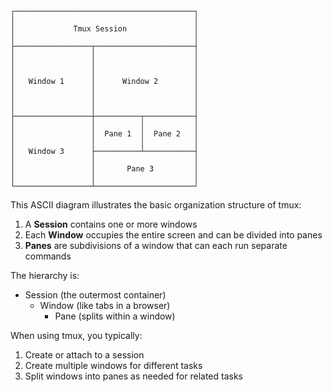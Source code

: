 ```
┌────────────────────────────────────────┐
│                                        │
│             Tmux Session               │
│                                        │
├─────────────────┬──────────────────────┤
│                 │                      │
│                 │                      │
│                 │                      │
│   Window 1      │      Window 2        │
│                 │                      │
│                 │                      │
│                 │                      │
├─────────────────┼──────────┬───────────┤
│                 │          │           │
│                 │  Pane 1  │  Pane 2   │
│                 │          │           │
│   Window 3      ├──────────┴───────────┤
│                 │                      │
│                 │       Pane 3         │
│                 │                      │
└─────────────────┴──────────────────────┘
```

This ASCII diagram illustrates the basic organization structure of tmux:

1. A **Session** contains one or more windows
2. Each **Window** occupies the entire screen and can be divided into panes
3. **Panes** are subdivisions of a window that can each run separate commands

The hierarchy is:
- Session (the outermost container)
  - Window (like tabs in a browser)
    - Pane (splits within a window)

When using tmux, you typically:
1. Create or attach to a session
2. Create multiple windows for different tasks
3. Split windows into panes as needed for related tasks